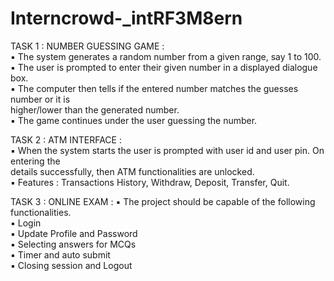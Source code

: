 # Interncrowd-_intRF3M8ern
TASK 1 : NUMBER GUESSING GAME :  
▪️ The system generates a random number from a given range, say 1 to 100.  
▪️ The user is prompted to enter their given number in a displayed dialogue box.  
▪️ The computer then tells if the entered number matches the guesses number or it is  
higher/lower than the generated number.  
▪️ The game continues under the user guessing the number.

TASK 2 : ATM INTERFACE :  
▪️ When the system starts the user is prompted with user id and user pin. On entering the  
details successfully, then ATM functionalities are unlocked.  
▪️ Features : Transactions History, Withdraw, Deposit, Transfer, Quit.

TASK 3 : ONLINE EXAM : 
▪️ The project should be capable of the following functionalities.  
▪️ Login  
▪️ Update Profile and Password  
▪️ Selecting answers for MCQs  
▪️ Timer and auto submit  
▪️ Closing session and Logout
